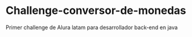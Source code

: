 # Challenge-conversor-de-monedas
Primer challenge de Alura latam para desarrollador back-end en java
